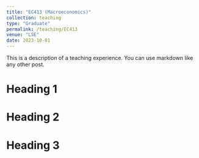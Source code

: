 ```yaml
---
title: "EC413 (Macroeconomics)"
collection: teaching
type: "Graduate"
permalink: /teaching/EC413
venue: "LSE"
date: 2023-10-01
---
```


This is a description of a teaching experience. You can use markdown like any other post.

Heading 1
======

Heading 2
======

Heading 3
======
